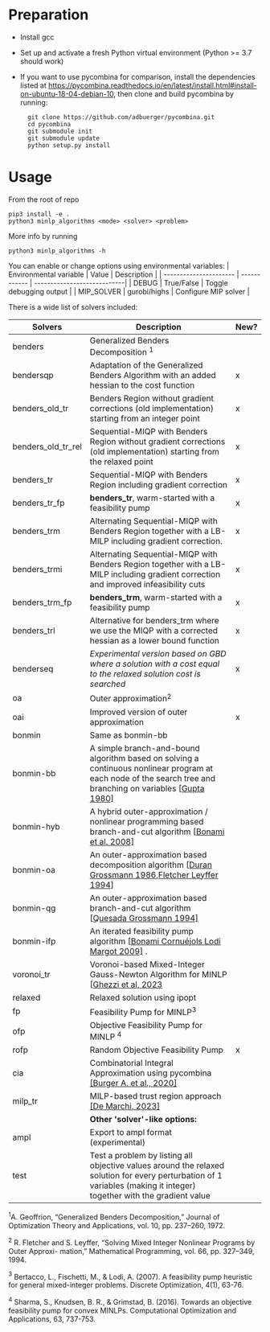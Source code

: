 # Preparation

- Install gcc

- Set up and activate a fresh Python virtual environment (Python >= 3.7 should work)

- If you want to use pycombina for comparison, install the dependencies listed at https://pycombina.readthedocs.io/en/latest/install.html#install-on-ubuntu-18-04-debian-10, then clone and build pycombina by running:


        git clone https://github.com/adbuerger/pycombina.git
        cd pycombina
        git submodule init
        git submodule update
        python setup.py install

# Usage

From the root of repo

```
pip3 install -e .
python3 minlp_algorithms <mode> <solver> <problem>
```

More info by running
```
python3 minlp_algorithms -h
```



You can enable or change options using environmental variables:
| Environmental variable |     Value    | Description                 |
| ---------------------- | ------------ | ----------------------------|
|         DEBUG          |  True/False  | Toggle debugging output     |
|        MIP_SOLVER      | gurobi/highs | Configure MIP solver        |



There is a wide list of solvers included:

| Solvers | Description                                                  | New?                                              |
| -------------- | ------------------------------------------------------------ | ------------------------------------------------------------ |
| benders        | Generalized Benders Decomposition $^{1}$                   |                    |
| bendersqp      | Adaptation of the Generalized Benders Algorithm with an added hessian to the cost function | x |
| benders_old_tr | Benders Region without gradient corrections (old implementation) starting from an integer point | x |
| benders_old_tr_rel | Sequential-MIQP with Benders Region without gradient corrections (old implementation) starting from the relaxed point | x |
| benders_tr | Sequential-MIQP with Benders Region including gradient correction | x |
| benders_tr_fp | **benders_tr**, warm-started with a feasibility pump | x |
| benders_trm | Alternating Sequential-MIQP with Benders Region together with a LB-MILP including gradient correction. | x |
| benders_trmi | Alternating Sequential-MIQP with Benders Region together with a LB-MILP including gradient correction and improved infeasibility cuts | x |
| benders_trm_fp | **benders_trm**, warm-started with a feasibility pump | x |
| benders_trl | Alternative for benders_trm where we use the MIQP with a corrected hessian as a lower bound function | x |
| benderseq | *Experimental version based on GBD where a solution with a cost equal to the relaxed solution cost is searched* | x |
| oa | Outer approximation$^{2}$ |  |
| oai | Improved version of outer approximation | x |
| bonmin | Same as bonmin-bb |  |
| bonmin-bb | A simple branch-and-bound algorithm based on solving a continuous  nonlinear  program  at  each  node  of  the  search  tree  and  branching on variables  [[Gupta 1980\]](https://www.coin-or.org/Bonmin/bib.html#Gupta80Nonlinear) |  |
| bonmin-hyb | A  hybrid  outer-approximation  /  nonlinear  programming  based     branch-and-cut algorithm  [[Bonami et al. 2008\]](http://domino.research.ibm.com/library/cyberdig.nsf/1e4115aea78b6e7c85256b360066f0d4/fdb4630e33bd2876852570b20062af37?OpenDocument) |  |
| bonmin-oa | An  outer-approximation  based  decomposition  algorithm  [[Duran      Grossmann 1986](https://www.coin-or.org/Bonmin/bib.html#DG),[Fletcher Leyffer 1994](http://dx.doi.org/10.1007/BF01581153)] |  |
| bonmin-qg | An outer-approximation based branch-and-cut algorithm  [[Quesada Grossmann 1994\]](http://dx.doi.org/10.1016/0098-1354(92)80028-8) |  |
| bonmin-ifp | An iterated feasibility pump algorithm   [[Bonami Cornuéjols Lodi Margot 2009\]](http://dx.doi.org/10.1007/s10107-008-0212-2)  . |  |
| voronoi_tr | Voronoi-based Mixed-Integer Gauss-Newton Algorithm for MINLP [[Ghezzi et al, 2023](https://www.google.com/url?sa=t&rct=j&q=&esrc=s&source=web&cd=&cad=rja&uact=8&ved=2ahUKEwjE6aGdqqWCAxXlhv0HHaiKAFEQFnoECA0QAQ&url=https%3A%2F%2Foptimization-online.org%2Fwp-content%2Fuploads%2F2022%2F12%2FGhezzi2022_preprint.pdf&usg=AOvVaw1LSkUDN60Hbl5ZuFeLDH_5&opi=89978449) |  |
| relaxed | Relaxed solution using ipopt |  |
| fp | Feasibility Pump for MINLP$^{3}$ |  |
| ofp | Objective Feasibility Pump for MINLP $^{4}$ |  |
| rofp | Random Objective Feasibility Pump | x |
| cia | Combinatorial Integral Approximation using pycombina [[Burger A. et al., 2020]](https://link.springer.com/article/10.1007/s00186-011-0355-4) |  |
| milp_tr | MILP-based trust region approach [[De Marchi, 2023]](https://doi.org/10.48550/arXiv.2310.17285) | |
|  | **Other 'solver'-like options:** |  |
|ampl | Export to ampl format (experimental) |  |
|test | Test a problem by listing all objective values around the relaxed solution for every perturbation of 1 variables (making it integer) together with the gradient value | |



$^{1}$A. Geoffrion, “Generalized Benders Decomposition,” Journal of Optimization Theory and
Applications, vol. 10, pp. 237–260, 1972.

$^{2}$ R. Fletcher and S. Leyffer, “Solving Mixed Integer Nonlinear Programs by Outer Approxi-
mation,” Mathematical Programming, vol. 66, pp. 327–349, 1994.

$^{3}$ Bertacco, L., Fischetti, M., & Lodi, A. (2007). A feasibility pump heuristic for general mixed-integer problems. Discrete Optimization, 4(1), 63-76.

$^{4}$ Sharma, S., Knudsen, B. R., & Grimstad, B. (2016). Towards an objective feasibility pump for convex MINLPs. Computational Optimization and Applications, 63, 737-753.
